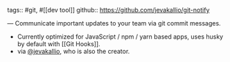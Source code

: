 tags:: #git, #[[dev tool]]
github:: https://github.com/jevakallio/git-notify

— Communicate important updates to your team via git commit messages.
- Currently optimized for JavaScript / npm / yarn based apps, uses husky by default with [[Git Hooks]].
- via [@jevakallio](https://twitter.com/jevakallio/status/1366317647965618177?s=20), who is also the creator.
